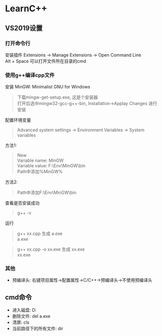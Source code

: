 ﻿# LearnC++
## VS2019设置
### 打开命令行
安装插件 Extensions -> Manage Extensions -> Open Command Line  
Alt + Space 可以打开文件所在目录的cmd  
### 使用g++编译cpp文件
安装 MinGW: Minimalist GNU for Windows  
>下载mingw-get-setup.exe, 这是个安装器  
>打开后选中mingw32-gcc-g++-bin, Installation->Applay Changes 进行安装  

配置环境变量
>Advanced system settings -> Environment Variables -> System variables  

方法1:
>New  
>Variable name: MinGW  
>Variable value: F:\Env\MinGW\bin  
>Path中添加%MinGW%  

方法2:
>Path中添加F:\Env\MinGW\bin  
>
查看是否安装成功  
>g++ -v  

运行
>g++ xx.cpp 生成 a.exe  
>a.exe  

>g++ xx.cpp -o xx.exe 生成 xx.exe  
>xx.exe  

### 其他
+ 预编译头: 右键项目属性->配置属性->C/C++->预编译头->不使用预编译头  
## cmd命令
+ 进入磁盘: D:  
+ 删除文件: del a.exe  
+ 清屏: cls  
+ 当前路径下的所有文件: dir
